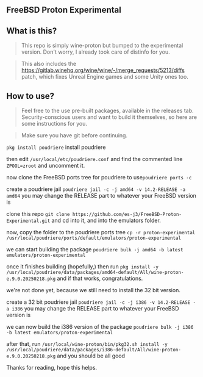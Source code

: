 ## FreeBSD Proton Experimental

## What is this?
> This repo is simply wine-proton but bumped to the experimental version. Don't worry, I already took care of distinfo for you.

> This also includes the https://gitlab.winehq.org/wine/wine/-/merge_requests/5213/diffs patch, which fixes Unreal Engine games and some Unity ones too.

## How to use?
> Feel free to the use pre-built packages, available in the releases tab. Security-conscious users and want to build it themselves, so here are some instructions for you.

> Make sure you have git before continuing.

```pkg install poudriere``` install poudriere

then edit ```/usr/local/etc/poudriere.conf``` and find the commented line ```ZPOOL=zroot``` and uncomment it.

now clone the FreeBSD ports tree for poudriere to use```poudriere ports -c```

create a poudriere jail ```poudriere jail -c -j amd64 -v 14.2-RELEASE -a amd64``` you may change the RELEASE part to whatever your FreeBSD version is

clone this repo ```git clone https://github.com/es-j3/FreeBSD-Proton-Experimental.git``` and cd into it, and into the emulators folder.

now, copy the folder to the poudriere ports tree ```cp -r proton-experimental /usr/local/poudriere/ports/default/emulators/proton-experimental``` 

we can start building the package ```poudriere bulk -j amd64 -b latest emulators/proton-experimental```

once it finishes building (hopefully,) then run ```pkg install -y /usr/local/poudriere/data/packages/amd64-default/All/wine-proton-e.9.0.20250218.pkg``` and if that works, congratulations. 

we're not done yet, because we still need to install the 32 bit version.

create a 32 bit poudriere jail ```poudriere jail -c -j i386 -v 14.2-RELEASE -a i386``` you may change the RELEASE part to whatever your FreeBSD version is

we can now build the i386 version of the package ```poudriere bulk -j i386 -b latest emulators/proton-experimental```

after that, run ```/usr/local/wine-proton/bin/pkg32.sh install -y /usr/local/poudriere/data/packages/i386-default/All/wine-proton-e.9.0.20250218.pkg``` and you should be all good

Thanks for reading, hope this helps.
